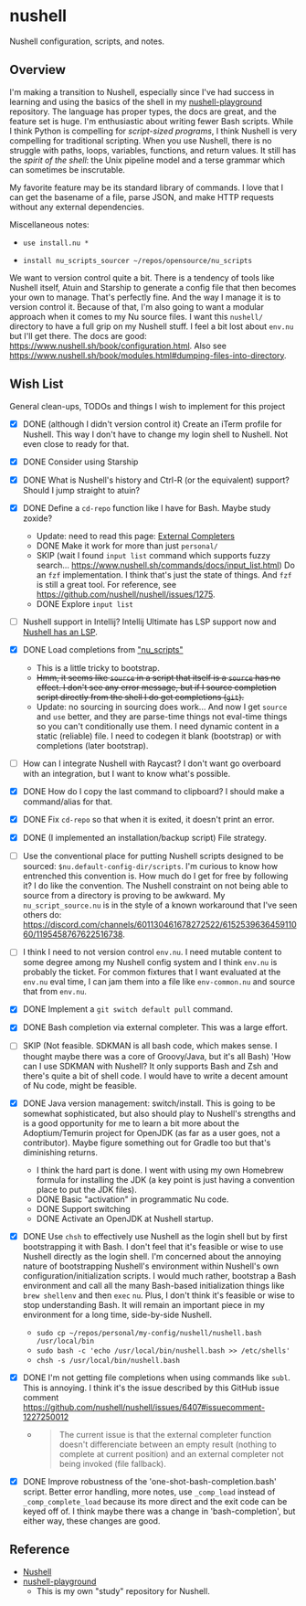 # nushell

Nushell configuration, scripts, and notes.


## Overview

I'm making a transition to Nushell, especially since I've had success in learning and using the basics of the shell in
my [nushell-playground](https://github.com/dgroomes/nushell-playground) repository. The language has proper types, the
docs are great, and the feature set is huge. I'm enthusiastic about writing fewer Bash scripts. While I think Python is
compelling for *script-sized programs*, I think Nushell is very compelling for traditional scripting. When you use
Nushell, there is no struggle with paths, loops, variables, functions, and return values. It still has the *spirit of the
shell*: the Unix pipeline model and a terse grammar which can sometimes be inscrutable.

My favorite feature may be its standard library of commands. I love that I can get the basename of a file, parse JSON,
and make HTTP requests without any external dependencies.

Miscellaneous notes:

* ```text
  use install.nu *
  ```
* ```text
  install nu_scripts_sourcer ~/repos/opensource/nu_scripts
  ```

We want to version control quite a bit. There is a tendency of tools like Nushell itself, Atuin and Starship to generate
a config file that then becomes your own to manage. That's perfectly fine. And the way I manage it is to version control
it. Because of that, I'm also going to want a modular approach when it comes to my Nu source files. I want this `nushell/`
directory to have a full grip on my Nushell stuff. I feel a bit lost about `env.nu` but I'll get there. The docs are
good: <https://www.nushell.sh/book/configuration.html>. Also see <https://www.nushell.sh/book/modules.html#dumping-files-into-directory>.


## Wish List

General clean-ups, TODOs and things I wish to implement for this project

* [x] DONE (although I didn't version control it) Create an iTerm profile for Nushell. This way I don't have to change my login shell to Nushell. Not even close to
  ready for that.
* [x] DONE Consider using Starship
* [x] DONE What is Nushell's history and Ctrl-R (or the equivalent) support? Should I jump straight to atuin?
* [x] DONE Define a `cd-repo` function like I have for Bash. Maybe study zoxide?
   * Update: need to read this page: [External Completers](https://www.nushell.sh/cookbook/external_completers.html)
   * DONE Make it work for more than just `personal/`
   * SKIP (wait I found `input list` command which supports fuzzy search... <https://www.nushell.sh/commands/docs/input_list.html>) Do an `fzf` implementation. I think that's just the state of things. And `fzf` is still a great tool. For
     reference, see <https://github.com/nushell/nushell/issues/1275>.
   * DONE Explore `input list`
* [ ] Nushell support in Intellij? Intellij Ultimate has LSP support now and [Nushell has an LSP](https://github.com/nushell/nushell/tree/main/crates/nu-lsp).
* [x] DONE Load completions from ["nu_scripts"](https://github.com/nushell/nu_scripts/tree/4eab7ea772f0a288c99a79947dd332efc1884315/custom-completions)
   * This is a little tricky to bootstrap.
   * ~~Hmm, it seems like `source` in a script that itself is a `source` has no effect. I don't see any error message, but
     if I source completion script directly from the shell I do get completions (`git`).~~
   * Update: no sourcing in sourcing does work... And now I get `source` and `use` better, and they are parse-time
     things not eval-time things so you can't conditionally use them. I need dynamic content in a static (reliable) file.
     I need to codegen it blank (bootstrap) or with completions (later bootstrap).
* [ ] How can I integrate Nushell with Raycast? I don't want go overboard with an integration, but I want to know what's
  possible.
* [x] DONE How do I copy the last command to clipboard? I should make a command/alias for that.
* [x] DONE Fix `cd-repo` so that when it is exited, it doesn't print an error.
* [x] DONE (I implemented an installation/backup script) File strategy.
* [ ] Use the conventional place for putting Nushell scripts designed to be sourced: `$nu.default-config-dir/scripts`.
  I'm curious to know how entrenched this convention is. How much do I get for free by following it? I do like the
  convention. The Nushell constraint on not being able to source from a directory is proving to be awkward. My `nu_script_source.nu`
  is in the style of a known workaround that I've seen others do: <https://discord.com/channels/601130461678272522/615253963645911060/1195458767622516738>.
* [ ] I think I need to not version control `env.nu`. I need mutable content to some degree among my Nushell config
  system and I think `env.nu` is probably the ticket. For common fixtures that I want evaluated at the `env.nu` eval
  time, I can jam them into a file like `env-common.nu` and source that from `env.nu`.
* [x] DONE Implement a `git switch default pull` command.
* [x] DONE Bash completion via external completer. This was a large effort.
* [ ] SKIP (Not feasible. SDKMAN is all bash code, which makes sense. I thought maybe there was a core of Groovy/Java, but it's all Bash) 'How can I use SDKMAN with Nushell? It only supports Bash and Zsh and there's quite a bit of shell code. I would have
  to write a decent amount of Nu code, might be feasible.
* [x] DONE Java version management: switch/install. This is going to be somewhat sophisticated, but also should play to Nushell's
  strengths and is a good opportunity for me to learn a bit more about the Adoptium/Temurin project for OpenJDK (as far as
  a user goes, not a contributor). Maybe figure something out for Gradle too but that's diminishing returns.
   * I think the hard part is done. I went with using my own Homebrew formula for installing the JDK (a key point is
     just having a convention place to put the JDK files).
   * DONE Basic "activation" in programmatic Nu code.
   * DONE Support switching
   * DONE Activate an OpenJDK at Nushell startup. 
* [x] DONE Use `chsh` to effectively use Nushell as the login shell but by first bootstrapping it with Bash. I don't feel
  that it's feasible or wise to use Nushell directly as the login shell. I'm concerned about the annoying nature of
  bootstrapping Nushell's environment within Nushell's own configuration/initialization scripts. I would much rather,
  bootstrap a Bash environment and call all the many Bash-based initialization things like `brew shellenv` and then `exec`
  `nu`. Plus, I don't think it's feasible or wise to stop understanding Bash. It will remain an important piece in my
  environment for a long time, side-by-side Nushell.
    * `sudo cp ~/repos/personal/my-config/nushell/nushell.bash /usr/local/bin`
    * `sudo bash -c 'echo /usr/local/bin/nushell.bash >> /etc/shells'`
    * `chsh -s /usr/local/bin/nushell.bash`
* [x] DONE I'm not getting file completions when using commands like `subl`. This is annoying. I think it's the issue
  described by this GitHub issue comment <https://github.com/nushell/nushell/issues/6407#issuecomment-1227250012>
  * > The current issue is that the external completer function doesn't differenciate between an empty result (nothing to complete at current position) and an external completer not being invoked (file fallback).
* [x] DONE Improve robustness of the 'one-shot-bash-completion.bash' script. Better error handling, more notes,
  use `_comp_load` instead of `_comp_complete_load` because its more direct and the exit code can be keyed off of. I
  think maybe there was a change in 'bash-completion', but either way, these changes are good.


## Reference

* [Nushell](https://www.nushell.sh)
* [nushell-playground](https://github.com/dgroomes/nushell-playground)
  * This is my own "study" repository for Nushell. 
